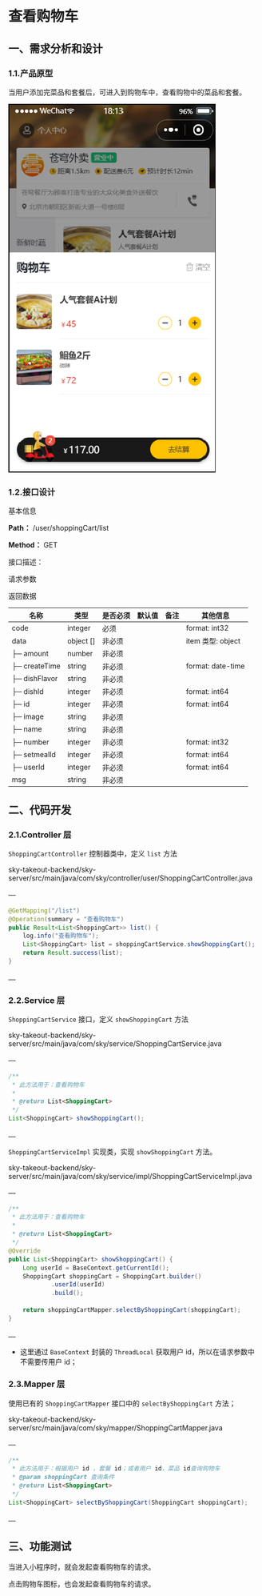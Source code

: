# 查看购物车

## 一、需求分析和设计

### 1.1.产品原型

当用户添加完菜品和套餐后，可进入到购物车中，查看购物中的菜品和套餐。

![查看购物车产品原型](../NodeAssets/查看购物车产品原型.png)

### 1.2.接口设计

基本信息

**Path：** /user/shoppingCart/list

**Method：** GET

接口描述：

请求参数

返回数据

| 名称          | 类型      | 是否必须 | 默认值 | 备注 | 其他信息          |
| ------------- | --------- | -------- | ------ | ---- | ----------------- |
| code          | integer   | 必须     |        |      | format: int32     |
| data          | object [] | 非必须   |        |      | item 类型: object |
| ├─ amount     | number    | 非必须   |        |      |                   |
| ├─ createTime | string    | 非必须   |        |      | format: date-time |
| ├─ dishFlavor | string    | 非必须   |        |      |                   |
| ├─ dishId     | integer   | 非必须   |        |      | format: int64     |
| ├─ id         | integer   | 非必须   |        |      | format: int64     |
| ├─ image      | string    | 非必须   |        |      |                   |
| ├─ name       | string    | 非必须   |        |      |                   |
| ├─ number     | integer   | 非必须   |        |      | format: int32     |
| ├─ setmealId  | integer   | 非必须   |        |      | format: int64     |
| ├─ userId     | integer   | 非必须   |        |      | format: int64     |
| msg           | string    | 非必须   |        |      |                   |

## 二、代码开发

### 2.1.Controller 层

`ShoppingCartController` 控制器类中，定义 `list` 方法

sky-takeout-backend/sky-server/src/main/java/com/sky/controller/user/ShoppingCartController.java

```java
……

@GetMapping("/list")
@Operation(summary = "查看购物车")
public Result<List<ShoppingCart>> list() {
    log.info("查看购物车");
    List<ShoppingCart> list = shoppingCartService.showShoppingCart();
    return Result.success(list);
}

……
```

### 2.2.Service  层

`ShoppingCartService` 接口，定义 `showShoppingCart` 方法

sky-takeout-backend/sky-server/src/main/java/com/sky/service/ShoppingCartService.java

```java
……

/**
 * 此方法用于：查看购物车
 *
 * @return List<ShoppingCart>
 */
List<ShoppingCart> showShoppingCart();

……
```

`ShoppingCartServiceImpl` 实现类，实现 `showShoppingCart` 方法。

sky-takeout-backend/sky-server/src/main/java/com/sky/service/impl/ShoppingCartServiceImpl.java

```java
……

/**
 * 此方法用于：查看购物车
 *
 * @return List<ShoppingCart>
 */
@Override
public List<ShoppingCart> showShoppingCart() {
    Long userId = BaseContext.getCurrentId();
    ShoppingCart shoppingCart = ShoppingCart.builder()
            .userId(userId)
            .build();

    return shoppingCartMapper.selectByShoppingCart(shoppingCart);
}

……
```

- 这里通过 `BaseContext` 封装的 `ThreadLocal` 获取用户 id，所以在请求参数中不需要传用户 id；

### 2.3.Mapper 层

使用已有的 `ShoppingCartMapper` 接口中的 `selectByShoppingCart` 方法；

sky-takeout-backend/sky-server/src/main/java/com/sky/mapper/ShoppingCartMapper.java

```java
……

/**
 * 此方法用于：根据用户 id ，套餐 id；或者用户 id，菜品 id查询购物车
 * @param shoppingCart 查询条件
 * @return List<ShoppingCart>
 */
List<ShoppingCart> selectByShoppingCart(ShoppingCart shoppingCart);

……
```

## 三、功能测试

当进入小程序时，就会发起查看购物车的请求。

点击购物车图标，也会发起查看购物车的请求。
